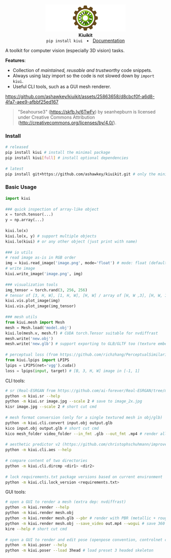<p align="center">
    <picture>
    <img alt="kiuikit_logo" src="docs/source/_static/logo.png" width="50%">
    </picture>
    </br>
    <b>Kiuikit</b>
    </br>
    <code>pip install kiui</code>
    &nbsp;&nbsp;&bull;&nbsp;&nbsp;
    <a href="https://kit.kiui.moe/">Documentation</a>
</p>

A toolkit for computer vision (especially 3D vision) tasks.

**Features**:
* Collection of *maintained, reusable and trustworthy* code snippets.
* Always using lazy import so the code is not slowed down by `import kiui`.
* Useful CLI tools, such as a GUI mesh renderer.

https://github.com/ashawkey/kiuikit/assets/25863658/d8cbcf0f-a6d8-4fa7-aee9-afbbf25ed167

> "Seahourse3" (https://skfb.ly/6TwFv) by seanhepburn is licensed under Creative Commons Attribution (http://creativecommons.org/licenses/by/4.0/).

### Install

```bash
# released
pip install kiui # install the minimal package
pip install kiui[full] # install optional dependencies

# latest
pip install git+https://github.com/ashawkey/kiuikit.git # only the minimal package
```

### Basic Usage

```python
import kiui

### quick inspection of array-like object
x = torch.tensor(...)
y = np.array(...)

kiui.lo(x)
kiui.lo(x, y) # support multiple objects
kiui.lo(kiui) # or any other object (just print with name)

### io utils
# read image as-is in RGB order
img = kiui.read_image('image.png', mode='float') # mode: float (default), pil, uint8, tensor
# write image
kiui.write_image('image.png', img)

### visualization tools
img_tensor = torch.rand(3, 256, 256) 
# tensor of [3, H, W], [1, H, W], [H, W] / array of [H, W ,3], [H, W, 1], [H, W] in [0, 1]
kiui.vis.plot_image(img)
kiui.vis.plot_image(img_tensor)

### mesh utils
from kiui.mesh import Mesh
mesh = Mesh.load('model.obj')
kiui.lo(mesh.v, mesh.f) # CUDA torch.Tensor suitable for nvdiffrast
mesh.write('new.obj')
mesh.write('new.glb') # support exporting to GLB/GLTF too (texture embedded).

# perceptual loss (from https://github.com/richzhang/PerceptualSimilarity)
from kiui.lpips import LPIPS
lpips = LPIPS(net='vgg').cuda()
loss = lpips(input, target) # [B, 3, H, W] image in [-1, 1]
```

CLI tools:
```bash
# sr (Real-ESRGAN from https://github.com/ai-forever/Real-ESRGAN/tree/main)
python -m kiui.sr --help
python -m kiui.sr image.jpg --scale 2 # save to image_2x.jpg
kisr image.jpg --scale 2 # short cut cmd

# mesh format conversion (only for a single textured mesh in obj/glb)
python -m kiui.cli.convert input.obj output.glb
kico input.obj output.glb # short cut cmd
kico mesh_folder video_folder --in_fmt .glb --out_fmt .mp4 # render all glb meshes into rotating videos

# aesthetic predictor v2 (https://github.com/christophschuhmann/improved-aesthetic-predictor)
python -m kiui.cli.aes --help

# compare content of two directories
python -m kiui.cli.dircmp <dir1> <dir2>

# lock requirements.txt package versions based on current environment
python -m kiui.cli.lock_version <requirements.txt>
```

GUI tools:
```bash
# open a GUI to render a mesh (extra dep: nvdiffrast)
python -m kiui.render --help
python -m kiui.render mesh.obj
python -m kiui.render mesh.glb --pbr # render with PBR (metallic + roughness)
python -m kiui.render mesh.obj --save_video out.mp4 --wogui # save 360 degree rotating video
kire --help # short cut cmd

# open a GUI to render and edit pose (openpose convention, controlnet compatible)
python -m kiui.poser --help
python -m kiui.poser --load 3head # load preset 3 headed skeleton
```

